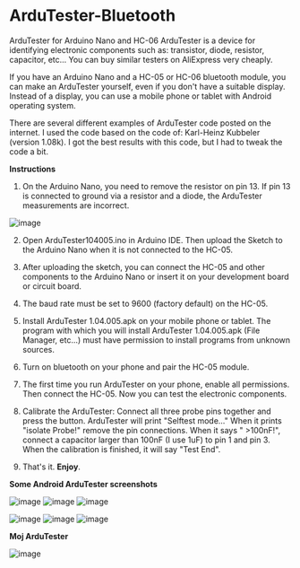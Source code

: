 # ArduTester-Bluetooth
 ArduTester for Arduino Nano and HC-06
ArduTester is a device for identifying electronic components such as: transistor, diode, resistor, capacitor, etc... You can buy similar testers on AliExpress very cheaply.

If you have an Arduino Nano and a HC-05 or HC-06 bluetooth module, you can make an ArduTester yourself, even if you don't have a suitable display. Instead of a display, you can use a mobile phone or tablet with Android operating system.

There are several different examples of ArduTester code posted on the internet. I used the code based on the code of: Karl-Heinz Kubbeler (version 1.08k). I got the best results with this code, but I had to tweak the code a bit.

**Instructions**

1. On the Arduino Nano, you need to remove the resistor on pin 13. If pin 13 is connected to ground via a resistor and a diode, the ArduTester measurements are incorrect.

![image](https://github.com/julijanz/ArduTester-Bluetooth/assets/6597160/253d6ffe-173e-4d25-a1e5-2c1b30bacdec)

2. Open ArduTester104005.ino in Arduino IDE. Then upload the Sketch to the Arduino Nano when it is not connected to the HC-05.

3. After uploading the sketch, you can connect the HC-05 and other components to the Arduino Nano or insert it on your development board or circuit board.

4. The baud rate must be set to 9600 (factory default) on the HC-05.

5. Install ArduTester 1.04.005.apk on your mobile phone or tablet. The program with which you will install ArduTester 1.04.005.apk (File Manager, etc...) must have permission to install programs from unknown sources.

6. Turn on bluetooth on your phone and pair the HC-05 module.

7. The first time you run ArduTester on your phone, enable all permissions. Then connect the HC-05. Now you can test the electronic components.

8. Calibrate the ArduTester: Connect all three probe pins together and press the button. ArduTester will print "Selftest mode..." When it prints "isolate Probe!" remove the pin connections. When it says " >100nF!", connect a capacitor larger than 100nF (I use 1uF) to pin 1 and pin 3. When the calibration is finished, it will say "Test End".

9. That's it. **Enjoy**.

**Some Android ArduTester screenshots**

![image](https://github.com/julijanz/ArduTester-Bluetooth/assets/6597160/edab195b-3023-4262-af17-3f18f76e8d73) ![image](https://github.com/julijanz/ArduTester-Bluetooth/assets/6597160/e08ef204-2a46-49b2-a2e7-228f42db15ce) ![image](https://github.com/julijanz/ArduTester-Bluetooth/assets/6597160/20c00864-d03d-492d-b8ba-7c2785cb8307)

![image](https://github.com/julijanz/ArduTester-Bluetooth/assets/6597160/0df5a1f4-7a0e-4944-a5da-55d3d7536e6c) ![image](https://github.com/julijanz/ArduTester-Bluetooth/assets/6597160/3c8e8f49-0d13-44f3-9b88-8f3494d18482) ![image](https://github.com/julijanz/ArduTester-Bluetooth/assets/6597160/e1211343-e202-4066-a039-44ce49470521)

**Moj ArduTester**

![image](https://github.com/julijanz/ArduTester-Bluetooth/assets/6597160/15d110c1-d27b-4ed1-9a82-a8fbeb36c794)





